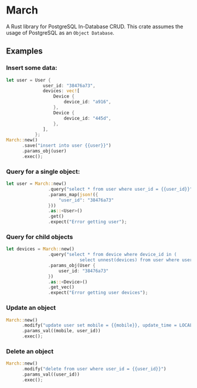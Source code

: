 # March
A Rust library for PostgreSQL In-Database CRUD. This crate assumes the usage of PostgreSQL as an `Object Database`.

## Examples

### Insert some data:

```Rust
let user = User {
              user_id: "38476a73",
              devices: vec![
                  Device {
                      device_id: "a916",
                  },
                  Device {
                      device_id: "445d",
                  },
              ],
           };
March::new()
      .save("insert into user {{user}}")
      .params_obj(user)
      .exec();
```

### Query for a single object:

```Rust
let user = March::new()
                .query("select * from user where user_id = {{user_id}}")
                .params_map(json!({
                    "user_id": "38476a73"
                }))
                .as::<User>()
                .get()
                .expect("Error getting user");
```

### Query for child objects

```Rust
let devices = March::new()
                .query("select * from device where device_id in (
                            select unnest(devices) from user where user_id = {{user_id}} )")
                .params_obj(User {
                    user_id: "38476a73"
                })
                .as::<Device>()
                .get_vec()
                .expect("Error getting user devices");
```

### Update an object

```Rust
March::new()
      .modify("update user set mobile = {{mobile}}, update_time = LOCALTIMESTAMP where user_id = {{user_id}}")
      .params_val((mobile, user_id))
      .exec();
```

### Delete an object

```Rust
March::new()
      .modify("delete from user where user_id = {{user_id}}")
      .params_val((user_id))
      .exec();
```
